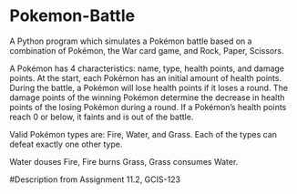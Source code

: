 # Pokemon-Battle
A Python program which simulates a Pokémon battle based on a combination of Pokémon, the War card game, and Rock, Paper, Scissors.

A Pokémon has 4 characteristics: name, type, health points, and damage points.  At the start,
each Pokémon has an initial amount of health points.  During the battle, a Pokémon will lose
health points if it loses a round.  The damage points of the winning Pokémon determine the
decrease in health points of the losing Pokémon during a round.  If a Pokémon’s health points
reach 0 or below, it faints and is out of the battle.

Valid Pokémon types are: Fire, Water, and Grass.  Each of the types can defeat exactly one other type. 


Water douses Fire, Fire burns Grass, Grass consumes Water. 
  
#Description from Assignment 11.2, GCIS-123
